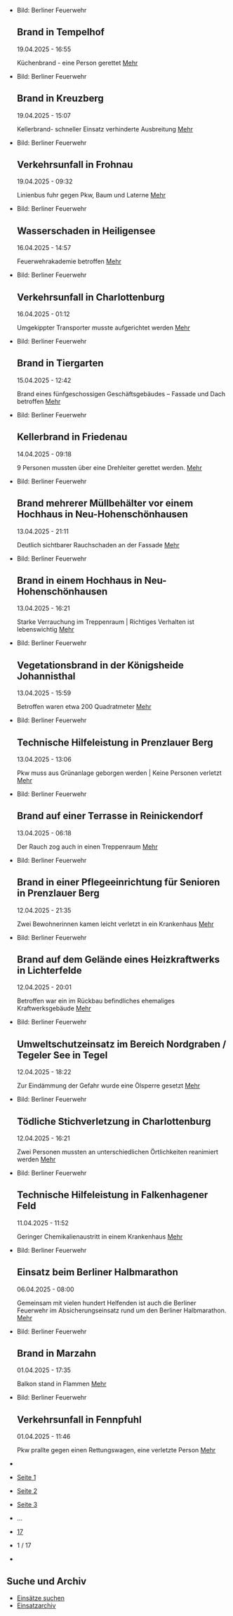 * Bild: Berliner Feuerwehr

  Brand in Tempelhof
  ----------

   19.04.2025 - 16:55

   Küchenbrand - eine Person gerettet
  [Mehr](https://www.berliner-feuerwehr.de/aktuelles/einsaetze/brand-in-tempelhof-7-4864/)

* Bild: Berliner Feuerwehr

  Brand in Kreuzberg
  ----------

   19.04.2025 - 15:07

   Kellerbrand- schneller Einsatz verhinderte Ausbreitung
  [Mehr](https://www.berliner-feuerwehr.de/aktuelles/einsaetze/brand-in-kreuzberg-26-4863/)

* Bild: Berliner Feuerwehr

  Verkehrsunfall in Frohnau
  ----------

   19.04.2025 - 09:32

   Linienbus fuhr gegen Pkw, Baum und Laterne
  [Mehr](https://www.berliner-feuerwehr.de/aktuelles/einsaetze/verkehrsunfall-in-frohnau-4862/)

* Bild: Berliner Feuerwehr

  Wasserschaden in Heiligensee
  ----------

   16.04.2025 - 14:57

   Feuerwehrakademie betroffen
  [Mehr](https://www.berliner-feuerwehr.de/aktuelles/einsaetze/wasserschaden-in-heiligensee-4860/)

* Bild: Berliner Feuerwehr

  Verkehrsunfall in Charlottenburg
  ----------

   16.04.2025 - 01:12

   Umgekippter Transporter musste aufgerichtet werden
  [Mehr](https://www.berliner-feuerwehr.de/aktuelles/einsaetze/verkehrsunfall-in-charlottenburg-3-4859/)

* Bild: Berliner Feuerwehr

  Brand in Tiergarten
  ----------

   15.04.2025 - 12:42

   Brand eines fünfgeschossigen Geschäftsgebäudes – Fassade und Dach betroffen
  [Mehr](https://www.berliner-feuerwehr.de/aktuelles/einsaetze/brand-in-tiergarten-4-4858/)

* Bild: Berliner Feuerwehr

  Kellerbrand in Friedenau
  ----------

   14.04.2025 - 09:18

   9 Personen mussten über eine Drehleiter gerettet werden.
  [Mehr](https://www.berliner-feuerwehr.de/aktuelles/einsaetze/kellerbrand-in-friedenau-4857/)

* Bild: Berliner Feuerwehr

  Brand mehrerer Müllbehälter vor einem Hochhaus in Neu-Hohenschönhausen
  ----------

   13.04.2025 - 21:11

   Deutlich sichtbarer Rauchschaden an der Fassade
  [Mehr](https://www.berliner-feuerwehr.de/aktuelles/einsaetze/brand-mehrerer-muellbehaelter-vor-einem-hochhaus-in-neu-hohenschoenhausen-4856/)

* Bild: Berliner Feuerwehr

  Brand in einem Hochhaus in Neu-Hohenschönhausen
  ----------

   13.04.2025 - 16:21

   Starke Verrauchung im Treppenraum | Richtiges Verhalten ist lebenswichtig
  [Mehr](https://www.berliner-feuerwehr.de/aktuelles/einsaetze/brand-in-einem-hochhaus-in-neu-hohenschoenhausen-4855/)

* Bild: Berliner Feuerwehr

  Vegetationsbrand in der Königsheide Johannisthal
  ----------

   13.04.2025 - 15:59

   Betroffen waren etwa 200 Quadratmeter
  [Mehr](https://www.berliner-feuerwehr.de/aktuelles/einsaetze/vegetationsbrand-in-johannisthal-4854/)

* Bild: Berliner Feuerwehr

  Technische Hilfeleistung in Prenzlauer Berg
  ----------

   13.04.2025 - 13:06

   Pkw muss aus Grünanlage geborgen werden | Keine Personen verletzt
  [Mehr](https://www.berliner-feuerwehr.de/aktuelles/einsaetze/verkehrsunfall-in-prenzlauer-berg-1-4853/)

* Bild: Berliner Feuerwehr

  Brand auf einer Terrasse in Reinickendorf
  ----------

   13.04.2025 - 06:18

   Der Rauch zog auch in einen Treppenraum
  [Mehr](https://www.berliner-feuerwehr.de/aktuelles/einsaetze/brand-auf-einer-terasse-in-reinickendorf-4850/)

* Bild: Berliner Feuerwehr

  Brand in einer Pflegeeinrichtung für Senioren in Prenzlauer Berg
  ----------

   12.04.2025 - 21:35

   Zwei Bewohnerinnen kamen leicht verletzt in ein Krankenhaus
  [Mehr](https://www.berliner-feuerwehr.de/aktuelles/einsaetze/brand-in-einer-pflegeeinrichtung-fuer-senioren-in-prenzlauer-berg-4848/)

* Bild: Berliner Feuerwehr

  Brand auf dem Gelände eines Heizkraftwerks in Lichterfelde
  ----------

   12.04.2025 - 20:01

   Betroffen war ein im Rückbau befindliches ehemaliges Kraftwerksgebäude
  [Mehr](https://www.berliner-feuerwehr.de/aktuelles/einsaetze/brand-in-einem-heizkraftwerk-in-lichterfelde-4847/)

* Bild: Berliner Feuerwehr

  Umweltschutzeinsatz im Bereich Nordgraben / Tegeler See in Tegel
  ----------

   12.04.2025 - 18:22

   Zur Eindämmung der Gefahr wurde eine Ölsperre gesetzt
  [Mehr](https://www.berliner-feuerwehr.de/aktuelles/einsaetze/umweltschutz-im-nordgaben-in-tegel-4849/)

* Bild: Berliner Feuerwehr

  Tödliche Stichverletzung in Charlottenburg
  ----------

   12.04.2025 - 16:21

   Zwei Personen mussten an unterschiedlichen Örtlichkeiten reanimiert werden
  [Mehr](https://www.berliner-feuerwehr.de/aktuelles/einsaetze/toedliche-stichverletzung-in-charlottenburg-4846/)

* Bild: Berliner Feuerwehr

  Technische Hilfeleistung in Falkenhagener Feld
  ----------

   11.04.2025 - 11:52

   Geringer Chemikalienaustritt in einem Krankenhaus
  [Mehr](https://www.berliner-feuerwehr.de/aktuelles/einsaetze/technische-hilfeleistung-in-falkenhagener-feld-4844/)

* Bild: Berliner Feuerwehr

  Einsatz beim Berliner Halbmarathon
  ----------

   06.04.2025 - 08:00

   Gemeinsam mit vielen hundert Helfenden ist auch die Berliner Feuerwehr im Absicherungseinsatz rund um den Berliner Halbmarathon.
  [Mehr](https://www.berliner-feuerwehr.de/aktuelles/einsaetze/einsatz-beim-berliner-halbmarathon-4841/)

* Bild: Berliner Feuerwehr

  Brand in Marzahn
  ----------

   01.04.2025 - 17:35

   Balkon stand in Flammen
  [Mehr](https://www.berliner-feuerwehr.de/aktuelles/einsaetze/brand-in-marzahn-7-4840/)

* Bild: Berliner Feuerwehr

  Verkehrsunfall in Fennpfuhl
  ----------

   01.04.2025 - 11:46

   Pkw prallte gegen einen Rettungswagen, eine verletzte Person
  [Mehr](https://www.berliner-feuerwehr.de/aktuelles/einsaetze/verkehrsunfall-in-fennpfuhl-4838/)

* []()
* [Seite 1](https://www.berliner-feuerwehr.de/aktuelles/einsaetze/1/)
* [Seite 2](https://www.berliner-feuerwehr.de/aktuelles/einsaetze/2/)
* [Seite 3](https://www.berliner-feuerwehr.de/aktuelles/einsaetze/3/)
* …
* [17](https://www.berliner-feuerwehr.de/aktuelles/einsaetze/17/)
* 1 / 17
* [](https://www.berliner-feuerwehr.de/aktuelles/einsaetze/2/)

Suche und Archiv
----------

* [Einsätze suchen](https://www.berliner-feuerwehr.de/aktuelles/einsaetze/einsatzsuche/)
* [Einsatzarchiv](https://www.berliner-feuerwehr.de/aktuelles/einsaetze/einsatzarchiv/)
